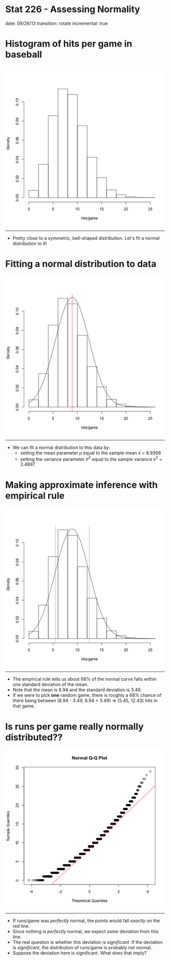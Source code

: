 Stat 226 - Assessing Normality
========================================================
date: 09/26/13
transition: rotate
incremental: true

Histogram of hits per game in baseball
========================================================

![plot of chunk hit_dens](index-figure/hit_dens.png) 

***

* Pretty close to a symmetric, bell-shaped distribution. Let's fit a normal distribution to it!

Fitting a normal distribution to data
========================================================

![plot of chunk hit_dens2](index-figure/hit_dens2.png) 

***

* We can fit a normal distribution to this data by:
  * setting the mean parameter $\mu$ equal to the sample mean $\bar{x}$ = 8.9368
  * setting the variance parameter $\sigma^2$ equal to the sample variance $s^2$  = 3.4897
  
  
Making approximate inference with empirical rule
========================================================

![plot of chunk hit_dens3](index-figure/hit_dens3.png) 


***

* The empirical rule tells us about 68% of the normal curve falls within one standard deviation of the mean.
* Note that the mean is 8.94 and the standard deviation is 3.49.
* If we were to pick __one__ random game, there is roughly a 68% chance of there being between  (8.94 - 3.49, 8.94 + 3.49) => (5.45, 12.43) hits in that game.

Is runs per game really normally distributed??
========================================================

![plot of chunk qqnorm](index-figure/qqnorm.png) 

***
* If runs/game was _perfectly_ normal, the points would fall _exactly_ on the red line.
* Since nothing is _perfectly_ normal, we expect _some_ deviation from this line.
* The real question is whether this deviation is _significant_. If the deviation is _significant_, the distribution of runs/game is probably not normal.
* Suppose the deviation here is significant. What does that imply?
